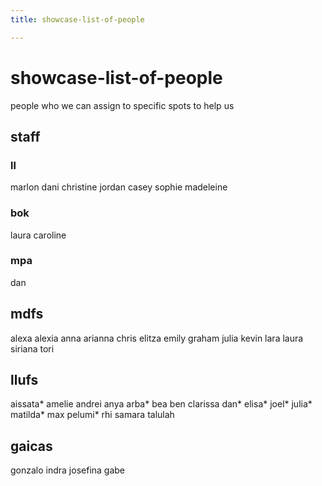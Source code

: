 ```yaml
---
title: showcase-list-of-people

---
```


# showcase-list-of-people
people who we can assign to specific spots to help us
## staff
### ll
marlon
dani
christine
jordan
casey
sophie
madeleine

### bok
laura
caroline

### mpa
dan

## mdfs
alexa
alexia
anna
arianna
chris
elitza
emily
graham
julia
kevin
lara
laura
siriana
tori

## llufs
aissata*
amelie
andrei
anya
arba*
bea
ben
clarissa
dan*
elisa*
joel*
julia*
matilda*
max
pelumi*
rhi
samara
talulah

## gaicas
gonzalo
indra
josefina
gabe






